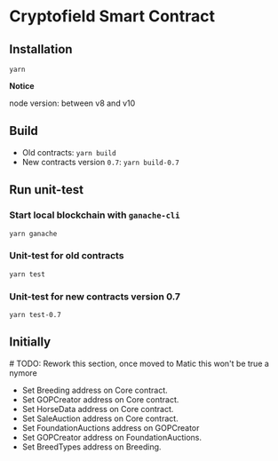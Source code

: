 # Cryptofield Smart Contract

## Installation

`yarn`

**Notice**

node version: between v8 and v10

## Build

- Old contracts: `yarn build`
- New contracts version `0.7`: `yarn build-0.7`

## Run unit-test

### Start local blockchain with `ganache-cli`

`yarn ganache`

### Unit-test for old contracts

`yarn test`

### Unit-test for new contracts version 0.7

`yarn test-0.7`

## Initially

# TODO: Rework this section, once moved to Matic this won't be true a nymore

- Set Breeding address on Core contract.
- Set GOPCreator address on Core contract.
- Set HorseData address on Core contract.
- Set SaleAuction address on Core contract.
- Set FoundationAuctions address on GOPCreator
- Set GOPCreator address on FoundationAuctions.
- Set BreedTypes address on Breeding.
